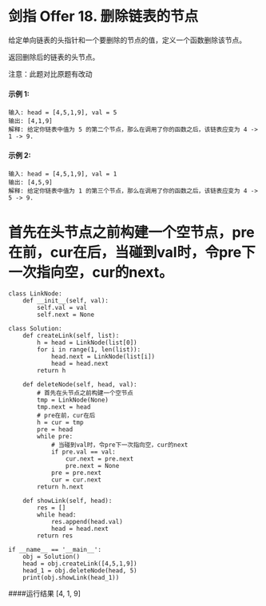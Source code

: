 # 剑指 Offer 18. 删除链表的节点
给定单向链表的头指针和一个要删除的节点的值，定义一个函数删除该节点。

返回删除后的链表的头节点。

注意：此题对比原题有改动

#### 示例 1:

    输入: head = [4,5,1,9], val = 5
    输出: [4,1,9]
    解释: 给定你链表中值为 5 的第二个节点，那么在调用了你的函数之后，该链表应变为 4 -> 1 -> 9.
#### 示例 2:

    输入: head = [4,5,1,9], val = 1
    输出: [4,5,9]
    解释: 给定你链表中值为 1 的第三个节点，那么在调用了你的函数之后，该链表应变为 4 -> 5 -> 9.

# 首先在头节点之前构建一个空节点，pre在前，cur在后，当碰到val时，令pre下一次指向空，cur的next。

    class LinkNode:
        def __init__(self, val):
            self.val = val
            self.next = None

    class Solution:
        def createLink(self, list):
            h = head = LinkNode(list[0])
            for i in range(1, len(list)):
                head.next = LinkNode(list[i])
                head = head.next
            return h

        def deleteNode(self, head, val):
            # 首先在头节点之前构建一个空节点
            tmp = LinkNode(None)
            tmp.next = head
            # pre在前，cur在后
            h = cur = tmp
            pre = head
            while pre:
                # 当碰到val时，令pre下一次指向空，cur的next
                if pre.val == val:
                    cur.next = pre.next
                    pre.next = None
                pre = pre.next
                cur = cur.next
            return h.next

        def showLink(self, head):
            res = []
            while head:
                res.append(head.val)
                head = head.next
            return res

    if __name__ == '__main__':
        obj = Solution()
        head = obj.createLink([4,5,1,9])
        head_1 = obj.deleteNode(head, 5)
        print(obj.showLink(head_1))

####运行结果
    [4, 1, 9]

